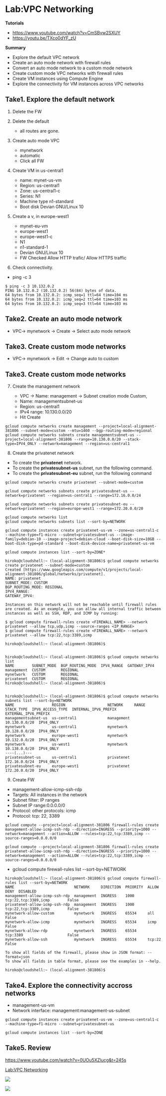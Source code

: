 # Lab:VPC Networking

**Tutorials**

- https://www.youtube.com/watch?v=CmSBvw2SXUY
- https://youtu.be/TXco0dYF_zU

**Summary**

- Explore the default VPC network
- Create an auto mode network with firewall rules
- Convert an auto mode network to a custom mode network
- Create custom mode VPC networks with firewall rules
- Create VM instances using Compute Engine
- Explore the connectivity for VM instances across VPC networks

## Take1. Explore the default network

1. Delete the FW
2. Delete the default

   - all routes are gone.

3. Create auto mode VPC

   - mynetwork
   - automatic
   - Click all FW

4. Create VM in us-central1

   - name: mynet-us-vm
   - Region: us-central1
   - Zone: us-central1-c
   - Series: N1
   - Machine type n1-standard
   - Boot disk Devian GNU/Linux 10

5. Create a v, in europe-west1

   - mynet-eu-vm
   - europe-west1
   - europe-west1-c
   - N1
   - n1-standard-1
   - Devian GNU/Linux 10
   - FW Checked Allow HTTP trafic/ Allow HTTPS traffic

6. Check connectivity.

- ping -c 3 <IP>

```
$ ping -c 3 10.132.0.2
PING 10.132.0.2 (10.132.0.2) 56(84) bytes of data.
64 bytes from 10.132.0.2: icmp_seq=1 ttl=64 time=104 ms
64 bytes from 10.132.0.2: icmp_seq=2 ttl=64 time=103 ms
64 bytes from 10.132.0.2: icmp_seq=3 ttl=64 time=103 ms
```

## Take2. Create an auto mode network

- VPC-> mynetwork -> Create -> Select auto mode network

## Take3. Create custom mode networks

- VPC-> mynetwork -> Edit -> Change auto to custom

## Take3. Create custom mode networks

7. Create the management network

   - VPC -> Name: management -> Subnet creation mode Custom,
   - Name: managementsubnet-us
   - Region: us-central1
   - IPv4 range: 10.130.0.0/20
   - Hit Create

```
gcloud compute networks create management --project=local-alignment-381806 --subnet-mode=custom --mtu=1460 --bgp-routing-mode=regional
gcloud compute networks subnets create managementsubnet-us --project=local-alignment-381806 --range=10.130.0.0/20 --stack-type=IPV4_ONLY --network=management --region=us-central1
```

8. Create the privatenet network

- To create the **privatenet** network.
- To create the **privatesubnet-us** subnet, run the following command.
- To create the **privatesubnet-eu** subnet, run the following command

```
gcloud compute networks create privatenet --subnet-mode=custom

gcloud compute networks subnets create privatesubnet-us --network=privatenet --region=us-central1 --range=172.16.0.0/24

gcloud compute networks subnets create privatesubnet-eu --network=privatenet --region=europe-west1 --range=172.20.0.0/20

gcloud compute networks list
gcloud compute networks subnets list --sort-by=NETWORK

gcloud compute instances create privatenet-us-vm --zone=us-central1-c --machine-type=f1-micro --subnet=privatesubnet-us --image-family=debian-10 --image-project=debian-cloud --boot-disk-size=10GB --boot-disk-type=pd-standard --boot-disk-device-name=privatenet-us-vm

gcloud compute instances list --sort-by=ZONE*
```

```
hiroko@cloudshell:~ (local-alignment-381806)$ gcloud compute networks create privatenet --subnet-mode=custom
Created [https://www.googleapis.com/compute/v1/projects/local-alignment-381806/global/networks/privatenet].
NAME: privatenet
SUBNET_MODE: CUSTOM
BGP_ROUTING_MODE: REGIONAL
IPV4_RANGE:
GATEWAY_IPV4:

Instances on this network will not be reachable until firewall rules
are created. As an example, you can allow all internal traffic between
instances as well as SSH, RDP, and ICMP by running:

$ gcloud compute firewall-rules create <FIREWALL_NAME> --network privatenet --allow tcp,udp,icmp --source-ranges <IP_RANGE>
$ gcloud compute firewall-rules create <FIREWALL_NAME> --network privatenet --allow tcp:22,tcp:3389,icmp

hiroko@cloudshell:~ (local-alignment-381806)$


hiroko@cloudshell:~ (local-alignment-381806)$ gcloud compute networks list
NAME        SUBNET_MODE  BGP_ROUTING_MODE  IPV4_RANGE  GATEWAY_IPV4
management  CUSTOM       REGIONAL
mynetwork   CUSTOM       REGIONAL
privatenet  CUSTOM       REGIONAL
hiroko@cloudshell:~ (local-alignment-381806)$


hiroko@cloudshell:~ (local-alignment-381806)$ gcloud compute networks subnets list --sort-by=NETWORK
NAME                 REGION                   NETWORK     RANGE          STACK_TYPE  IPV6_ACCESS_TYPE  INTERNAL_IPV6_PREFIX  EXTERNAL_IPV6_PREFIX
managementsubnet-us  us-central1              management  10.130.0.0/20  IPV4_ONLY
mynetwork            us-central1              mynetwork   10.128.0.0/20  IPV4_ONLY
mynetwork            europe-west1             mynetwork   10.132.0.0/20  IPV4_ONLY
mynetwork            us-west1                 mynetwork   10.138.0.0/20  IPV4_ONLY
----(...)---
privatesubnet-us     us-central1              privatenet  172.16.0.0/24  IPV4_ONLY
privatesubnet-eu     europe-west1             privatenet  172.20.0.0/20  IPV4_ONLY
```

9. Create FW

- management-allow-icmp-ssh-rdp
- Targets: All instances in the network
- Subnet filter: IP ranges
- Subnet IP range:0.0.0.0/0
- Protocol: other protocols: icmp
- Protocol: tcp: 22, 3389

```
gcloud compute --project=local-alignment-381806 firewall-rules create management-allow-icmp-ssh-rdp --direction=INGRESS --priority=1000 --network=management --action=ALLOW --rules=tcp:22,tcp:3389,icmp --source-ranges=0.0.0.0/0

gcloud compute --project=local-alignment-381806 firewall-rules create privatenet-allow-icmp-ssh-rdp --direction=INGRESS --priority=1000 --network=management --action=ALLOW --rules=tcp:22,tcp:3389,icmp --source-ranges=0.0.0.0/0
```

- gcloud compute firewall-rules list --sort-by=NETWORK

```
hiroko@cloudshell:~ (local-alignment-381806)$ gcloud compute firewall-rules list --sort-by=NETWORK
NAME                           NETWORK     DIRECTION  PRIORITY  ALLOW                 DENY  DISABLED
management-allow-icmp-ssh-rdp  management  INGRESS    1000      tcp:22,tcp:3389,icmp        False
privatenet-allow-icmp-ssh-rdp  management  INGRESS    1000      tcp:22,tcp:3389,icmp        False
mynetwork-allow-custom         mynetwork   INGRESS    65534     all                         False
mynetwork-allow-icmp           mynetwork   INGRESS    65534     icmp                        False
mynetwork-allow-rdp            mynetwork   INGRESS    65534     tcp:3389                    False
mynetwork-allow-ssh            mynetwork   INGRESS    65534     tcp:22                      False

To show all fields of the firewall, please show in JSON format: --format=json
To show all fields in table format, please see the examples in --help.

hiroko@cloudshell:~ (local-alignment-381806)$
```

## Take4. Explore the connectivity accross networks

- management-us-vm
- Network interface: management:management-us-subnet

```
gcloud compute instances create privatenet-us-vm --zone=us-central1-c --machine-type=f1-micro --subnet=privatesubnet-us
```

```
gcloud compute instances list --sort-by=ZONE
```

## Take5. Review

https://www.youtube.com/watch?v=0UOu5XZlucg&t=245s

[Lab:VPC Networking](https://www.cloudskillsboost.google/course_sessions/1685038/labs/314345)

![](images/vpc-1.png)

![](images/vpc-2.png)

